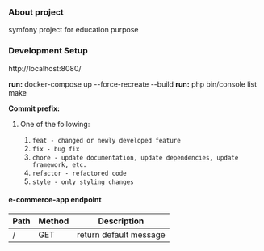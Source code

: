 
### About project
symfony project for education purpose
### Development Setup
http://localhost:8080/

**run:** docker-compose up --force-recreate --build
**run:** php bin/console list make

**Commit prefix:**

1. One of the following:

    1. ```feat - changed or newly developed feature```
    2. ```fix - bug fix```
    3. ```chore - update documentation, update dependencies, update framework, etc.```
    4. ```refactor - refactored code```
    5. ```style - only styling changes```

#### e-commerce-app endpoint
| Path | Method | Description            |
|------|--------|------------------------|
| /    | GET    | return default message |